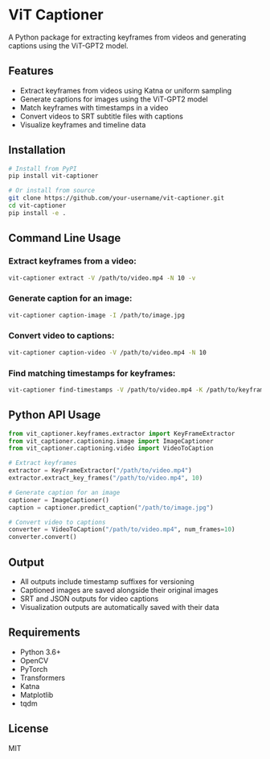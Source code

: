 # ViT Captioner

A Python package for extracting keyframes from videos and generating captions using the ViT-GPT2 model.

## Features

- Extract keyframes from videos using Katna or uniform sampling
- Generate captions for images using the ViT-GPT2 model
- Match keyframes with timestamps in a video
- Convert videos to SRT subtitle files with captions
- Visualize keyframes and timeline data

## Installation

```bash
# Install from PyPI
pip install vit-captioner

# Or install from source
git clone https://github.com/your-username/vit-captioner.git
cd vit-captioner
pip install -e .
```

## Command Line Usage

### Extract keyframes from a video:
```bash
vit-captioner extract -V /path/to/video.mp4 -N 10 -v
```

### Generate caption for an image:
```bash
vit-captioner caption-image -I /path/to/image.jpg
```

### Convert video to captions:
```bash
vit-captioner caption-video -V /path/to/video.mp4 -N 10
```

### Find matching timestamps for keyframes:
```bash
vit-captioner find-timestamps -V /path/to/video.mp4 -K /path/to/keyframes_folder -v
```

## Python API Usage

```python
from vit_captioner.keyframes.extractor import KeyFrameExtractor
from vit_captioner.captioning.image import ImageCaptioner
from vit_captioner.captioning.video import VideoToCaption

# Extract keyframes
extractor = KeyFrameExtractor("/path/to/video.mp4")
extractor.extract_key_frames("/path/to/video.mp4", 10)

# Generate caption for an image
captioner = ImageCaptioner()
caption = captioner.predict_caption("/path/to/image.jpg")

# Convert video to captions
converter = VideoToCaption("/path/to/video.mp4", num_frames=10)
converter.convert()
```

## Output

- All outputs include timestamp suffixes for versioning
- Captioned images are saved alongside their original images
- SRT and JSON outputs for video captions
- Visualization outputs are automatically saved with their data

## Requirements

- Python 3.6+
- OpenCV
- PyTorch
- Transformers
- Katna
- Matplotlib
- tqdm

## License

MIT